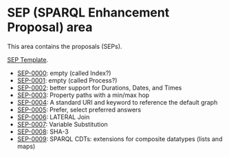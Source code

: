 # SEP (SPARQL Enhancement Proposal) area

This area contains the proposals (SEPs).

[SEP Template](template.md).

* [SEP-0000](SEP-0000/sep-0000.md): empty (called Index?)
* [SEP-0001](SEP-0001/sep-0001.md): empty (called Process?)
* [SEP-0002](SEP-0002/sep-0002.md): better support for Durations, Dates, and Times
* [SEP-0003](SEP-0003/sep-0003.md): Property paths with a min/max hop
* [SEP-0004](SEP-0004/sep-0004.md): A standard URI and keyword to reference the default graph
* [SEP-0005](SEP-0005/sep-0005.md): Prefer, select preferred answers
* [SEP-0006](SEP-0006/sep-0006.md): LATERAL Join
* [SEP-0007](SEP-0007/sep-0007.md): Variable Substitution
* [SEP-0008](SEP-0008/sep-0008.md): SHA-3
* [SEP-0009](SEP-0009/sep-0009.md): SPARQL CDTs: extensions for composite datatypes (lists and maps)


